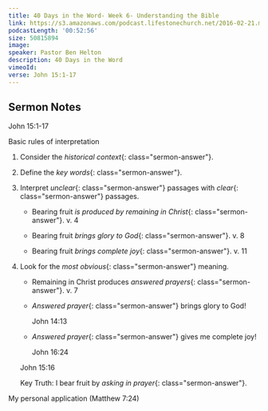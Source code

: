 ```yaml
---
title: 40 Days in the Word- Week 6- Understanding the Bible
link: https://s3.amazonaws.com/podcast.lifestonechurch.net/2016-02-21.mp3
podcastLength: '00:52:56'
size: 50815894
image:
speaker: Pastor Ben Helton
description: 40 Days in the Word
vimeoId:
verse: John 15:1-17
---
```


## Sermon Notes

John 15:1-17

Basic rules of interpretation

1. Consider the *historical context*{: class="sermon-answer"}.

2. Define the *key words*{: class="sermon-answer"}.

3. Interpret *unclear*{: class="sermon-answer"} passages with *clear*{: class="sermon-answer"} passages.

    * Bearing fruit *is produced by remaining in Christ*{: class="sermon-answer"}. v. 4

    * Bearing fruit *brings glory to God*{: class="sermon-answer"}. v. 8

    * Bearing fruit *brings complete joy*{: class="sermon-answer"}. v. 11

4. Look for the *most obvious*{: class="sermon-answer"} meaning.

    * Remaining in Christ produces *answered prayers*{: class="sermon-answer"}. v. 7

    * *Answered prayer*{: class="sermon-answer"} brings glory to God!

        John 14:13

    * *Answered prayer*{: class="sermon-answer"} gives me complete joy!

        John 16:24

    John 15:16

    Key Truth: I bear fruit by *asking in prayer*{: class="sermon-answer"}.

My personal application (Matthew 7:24)
